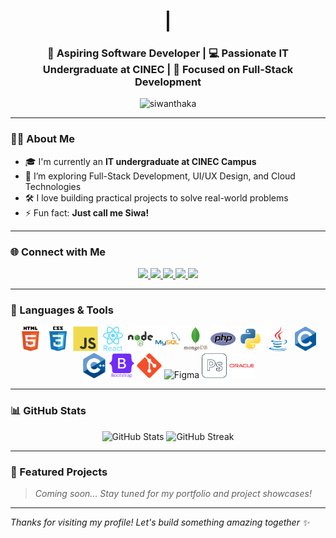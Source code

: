 <h1 align="center">
  <span id="typed-text"></span><span id="cursor">|</span>
</h1>

<h3 align="center">🚀 Aspiring Software Developer | 💻 Passionate IT Undergraduate at CINEC | 🎯 Focused on Full-Stack Development</h3>

<p align="center">
  <img src="https://komarev.com/ghpvc/?username=siwanthaka&label=Profile%20views&color=0e75b6&style=flat" alt="siwanthaka" />
</p>

---

### 👨‍💻 About Me

- 🎓 I'm currently an **IT undergraduate at CINEC Campus**  
- 🧠 I’m exploring Full-Stack Development, UI/UX Design, and Cloud Technologies  
- 🛠️ I love building practical projects to solve real-world problems  
- ⚡ Fun fact: **Just call me Siwa!**

---

### 🌐 Connect with Me

<p align="center">
  <a href="https://www.linkedin.com/in/siwanthaka-savinda-de-silva" target="_blank">
    <img src="https://img.shields.io/badge/LinkedIn-%230077B5.svg?&style=for-the-badge&logo=linkedin&logoColor=white" />
  </a>
  <a href="https://fb.com/siwanthaka savinda de silva" target="_blank">
    <img src="https://img.shields.io/badge/Facebook-%231877F2.svg?&style=for-the-badge&logo=facebook&logoColor=white" />
  </a>
  <a href="https://instagram.com/siwanthaka savinda de silva" target="_blank">
    <img src="https://img.shields.io/badge/Instagram-%23E4405F.svg?&style=for-the-badge&logo=instagram&logoColor=white" />
  </a>
  <a href="https://www.youtube.com/c/imghost" target="_blank">
    <img src="https://img.shields.io/badge/YouTube-%23FF0000.svg?&style=for-the-badge&logo=youtube&logoColor=white" />
  </a>
  <a href="https://discord.gg/furyxd" target="_blank">
    <img src="https://img.shields.io/badge/Discord-%237289DA.svg?&style=for-the-badge&logo=discord&logoColor=white" />
  </a>
</p>

---

### 🧰 Languages & Tools

<p align="center">
  <img src="https://raw.githubusercontent.com/devicons/devicon/master/icons/html5/html5-original-wordmark.svg" alt="HTML5" width="40"/>
  <img src="https://raw.githubusercontent.com/devicons/devicon/master/icons/css3/css3-original-wordmark.svg" alt="CSS3" width="40"/>
  <img src="https://raw.githubusercontent.com/devicons/devicon/master/icons/javascript/javascript-original.svg" alt="JavaScript" width="40"/>
  <img src="https://raw.githubusercontent.com/devicons/devicon/master/icons/react/react-original-wordmark.svg" alt="React" width="40"/>
  <img src="https://raw.githubusercontent.com/devicons/devicon/master/icons/nodejs/nodejs-original-wordmark.svg" alt="Node.js" width="40"/>
  <img src="https://raw.githubusercontent.com/devicons/devicon/master/icons/mysql/mysql-original-wordmark.svg" alt="MySQL" width="40"/>
  <img src="https://raw.githubusercontent.com/devicons/devicon/master/icons/mongodb/mongodb-original-wordmark.svg" alt="MongoDB" width="40"/>
  <img src="https://raw.githubusercontent.com/devicons/devicon/master/icons/php/php-original.svg" alt="PHP" width="40"/>
  <img src="https://raw.githubusercontent.com/devicons/devicon/master/icons/python/python-original.svg" alt="Python" width="40"/>
  <img src="https://raw.githubusercontent.com/devicons/devicon/master/icons/java/java-original.svg" alt="Java" width="40"/>
  <img src="https://raw.githubusercontent.com/devicons/devicon/master/icons/c/c-original.svg" alt="C" width="40"/>
  <img src="https://raw.githubusercontent.com/devicons/devicon/master/icons/cplusplus/cplusplus-original.svg" alt="C++" width="40"/>
  <img src="https://raw.githubusercontent.com/devicons/devicon/master/icons/bootstrap/bootstrap-plain-wordmark.svg" alt="Bootstrap" width="40"/>
  <img src="https://raw.githubusercontent.com/devicons/devicon/master/icons/git/git-original.svg" alt="Git" width="40"/>
  <img src="https://www.vectorlogo.zone/logos/figma/figma-icon.svg" alt="Figma" width="40"/>
  <img src="https://raw.githubusercontent.com/devicons/devicon/master/icons/photoshop/photoshop-line.svg" alt="Photoshop" width="40"/>
  <img src="https://raw.githubusercontent.com/devicons/devicon/master/icons/oracle/oracle-original.svg" alt="Oracle" width="40"/>
</p>

---

### 📊 GitHub Stats

<p align="center">
  <img src="https://github-readme-stats.vercel.app/api?username=siwanthaka&show_icons=true&theme=tokyonight" alt="GitHub Stats"/>
  <img src="https://github-readme-streak-stats.herokuapp.com/?user=siwanthaka&theme=tokyonight" alt="GitHub Streak"/>
</p>

---

### 📌 Featured Projects

> _Coming soon... Stay tuned for my portfolio and project showcases!_

---

_Thanks for visiting my profile! Let's build something amazing together ✨_

<script>
  // Typing Animation
  const typedText = document.getElementById("typed-text");
  const text = "Welcome to my GitHub Profile!";
  let index = 0;

  function type() {
    if (index < text.length) {
      typedText.textContent += text.charAt(index);
      index++;
      setTimeout(type, 150);
    }
  }
  type();
</script>

